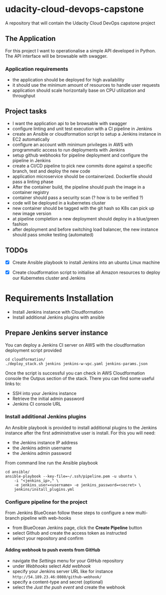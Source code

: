 # udacity-cloud-devops-capstone
A repository that will contain the Udacity Cloud DevOps capstone project

## The Application

For this project I want to operationalise a simple API developed in Python.
The API interface will be browsable with swagger.

### Application requirements
- the application should be deployed for high availability
- it should use the minimum amount of resources to handle user requests
- application should scale horizontally base on CPU utilization and throughput

## Project tasks

- I want the application api to be browsable with swagger 
- configure linting and unit test execution with a CI pipeline in Jenkins
- create an Ansible or cloudformation script to setup a Jenkins instance in EC2 automatically
- configure an account with minimum privileges in AWS with programmatic access to run deployments with Jenkins
- setup github webhooks for pipeline deployment and configure the pipeline in Jenkins
- create a CI/CD pipeline to pick new commits done against a specific branch, test and deploy the new code
- application microservice should be containerized. Dockerfile should pass a linting phase
- After the container build, the pipeline should push the image in a container registry
- container should pass a security scan (? how is to be verified ?)
- code will be deployed in a kubernetes cluster
- new container should be tagged with the git hash so K8s can pick up new image version
- at pipeline completion a new deployment should deploy in a blue/green fashion
- after deployment and before switching load balancer, the new instance should pass smoke testing (automated) 

## TODOs
- [x] Create Ansible playbook to install Jenkins into an ubuntu Linux machine
- [x] Create cloudformation script to initialise all Amazon resources to deploy our Kubernetes cluster and Jenkins


# Requirements Installation

- Install Jenkins instance with Cloudformation
- Install additional Jenkins plugins with ansible

## Prepare Jenkins server instance

You can deploy a Jenkins CI server on AWS with the cloudformation deployment script provided

```
cd cloudformation/
./deploy_stack.sh jenkins jenkins-w-vpc.yaml jenkins-params.json
```

Once the script is successful you can check in AWS Cloudformation console the Outpus section of the stack. There you can find some useful links to:
- SSH into your Jenkins instance
- Retrieve the initial admin password
- Jenkins CI console URL

### Install additional Jenkins plugins

An Ansible playbook is provided to install additional plugins to the Jenkins instance after the first administrative user is install. For this you will need: 
- the Jenkins instance IP address
- the Jenkins admin username
- the Jenkins admin password

From command line run the Ansible playbook

```
cd ansible/
ansible-playbook --key-file=~/.ssh/pipeline.pem -u ubuntu \
    -i "<jenkins_ip>," \
    -e jenkins_user=<username> -e jenkins_password=<secret> \
    jenkins/install_plugins.yml
```

### Configure pipeline for the project

From Jenkins BlueOcean follow these steps to configure a new multi-branch pipeline with web-hooks

- from BlueOcean Jenkins page, click the **Create Pipeline** button
- select Github and create the access token as instructed
- select your repository and confirm

#### Adding webhook to push events from GitHub

- navigate the *Settings* menu for your GitHub repository
- under *Webhooks* select *Add webhook*
- specify your Jenkins server URL like for instance `http://54.189.23.46:8080/github-webhook/`
- specify a content-type and secret (optional)
- select the *Just the push event* and create the webhook

